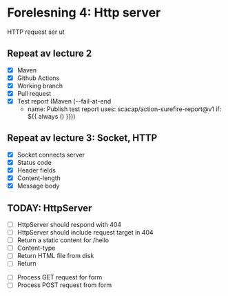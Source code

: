 # Forelesning 4: Http server

HTTP request ser ut

## Repeat av lecture 2

* [x] Maven
* [x] Github Actions
* [x] Working branch
* [x] Pull request
* [x] Test report (Maven (--fail-at-end
  - name: Publish test report
  uses: scacap/action-surefire-report@v1
  if: ${{ always () }}))

## Repeat av lecture 3: Socket, HTTP

* [x] Socket connects server
* [x] Status code
* [x] Header fields
* [x] Content-length
* [x] Message body

## TODAY: HttpServer

* [ ] HttpServer should respond with 404
* [ ] HttpServer should include request target in 404
* [ ] Return a static content for /hello
* [ ] Content-type
* [ ] Return HTML file from disk
* [ ] Return <form>
* [ ] Process GET request for form
* [ ] Process POST request from form